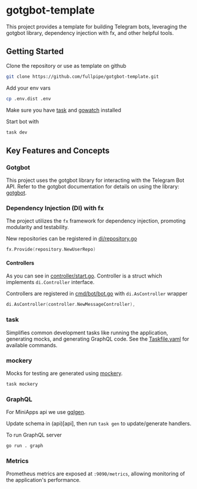 # gotgbot-template

This project provides a template for building Telegram bots, leveraging the gotgbot library, dependency injection with fx, and other helpful tools.

## Getting Started

Clone the repository or use as template on github

```bash
git clone https://github.com/fullpipe/gotgbot-template.git
```

Add your env vars

```bash
cp .env.dist .env
```

Make sure you have [task](https://taskfile.dev/installation/) and [gowatch](https://github.com/silenceper/gowatch) installed

Start bot with

```bash
task dev
```

## Key Features and Concepts

### Gotgbot

This project uses the gotgbot library for interacting with the Telegram Bot API. Refer to the gotgbot documentation for details on using the library: [gotgbot](https://github.com/PaulSonOfLars/gotgbot).

### Dependency Injection (DI) with fx

The project utilizes the `fx` framework for dependency injection, promoting modularity and testability.

New repositories can be registered in [di/repository.go](di/repository.go)

```go
fx.Provide(repository.NewUserRepo)
```

#### Controllers

As you can see in [controller/start.go](controller/start.go). Controller is a struct which implements `di.Controller` interface.

Controllers are registered in [cmd/bot/bot.go](cmd/bot/bot.go) with `di.AsController` wrapper

```go
di.AsController(controller.NewMessageController),
```

### task

Simplifies common development tasks like running the application, generating mocks, and generating GraphQL code. See the [Taskfile.yaml](Taskfile.yaml) for available commands.

### mockery

Mocks for testing are generated using [mockery](https://vektra.github.io/mockery/latest/).

```bash
task mockery
```

### GraphQL

For MiniApps api we use [gqlgen](https://github.com/99designs/gqlgen).

Update schema in (api)[api], then run `task gen` to update/generate handlers.

To run GraphQL server

```sh
go run . graph
```

### Metrics

Prometheus metrics are exposed at `:9090/metrics`, allowing monitoring of the application's performance.
